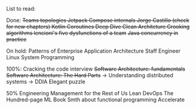 List to read:

Done:
~~Teams topologies
Jetpack Compose internals Jorge Castillo (check for new chapters)
Kotlin Coroutines Deep Dive
Clean Architeture
Grooking algorithms
lencioni's five dysfunctions of a team~~
~~Java concurrency in practice~~

On hold:
Patterns of Enterprise Application Architecture
Staff Engineer
Linux System Programming

100%:
Cracking the code interview
~~Software Architecture: fundamentals~~ ~~Software Architecture: The Hard Parts~~ -> Understanding distributed
systems -> DDIA
Elegant puzzle

50%
Engineering Management for the Rest of Us
Lean DevOps
The Hundred-page ML Book
Smth about functional programming
Accelerate
